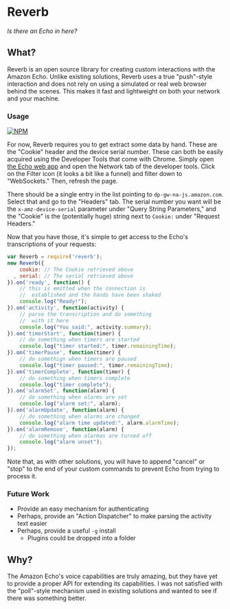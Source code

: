Reverb
======

*Is there an Echo in here?*

## What?

Reverb is an open source library for creating custom interactions
with the Amazon Echo. Unlike existing solutions, Reverb uses a
true "push"-style interaction and does not rely on using a 
simulated or real web browser behind the scenes. This makes it
fast and lightweight on both your network and your machine.

### Usage

[![NPM](https://nodei.co/npm/reverb.png?mini=true)](https://nodei.co/npm/reverb/)

For now, Reverb requires you to get extract some data by hand.
These are the "Cookie" header and the device serial number. These
can both be easily acquired using the Developer Tools that come
with Chrome. Simply open [the Echo web app](http://echo.amazon.com)
and open the Network tab of the developer tools. Click on the
Filter icon (it looks a bit like a funnel) and filter down to
"WebSockets." Then, refresh the page. 

There should be a single entry in the list pointing to 
`dp-gw-na-js.amazon.com`. Select that and go to the "Headers" tab.
The serial number you want will be the `x-amz-device-serial` 
parameter under "Query String Parameters," and the "Cookie"
is the (potentially huge) string next to `Cookie:` under 
"Request Headers."

Now that you have those, it's simple to get access to the 
Echo's transcriptions of your requests:

```javascript
var Reverb = require('reverb');
new Reverb({
    cookie: // The Cookie retrieved above
  , serial: // The serial retrieved above
}).on('ready', function() {
    // this is emitted when the connection is
    //  established and the hands have been shaked
    console.log("Ready!");
}).on('activity', function(activity) {
    // parse the transcription and do something
    //  with it here
    console.log("You said:", activity.summary);
}).on('timerStart', function(timer) {
    // do something when timers are started
    console.log("timer started:", timer.remainingTime);
}).on('timerPause', function(timer) {
    // do somethign when timers are paused
    console.log("timer paused:", timer.remainingTime);
}).on('timerComplete', function(timer) {
    // do something when timers complete
    console.log("timer complete");
}).on('alarmSet', function(alarm) {
    // do something when alarms are set
    console.log("alarm set:", alarm);
}).on('alarmUpdate', function(alarm) {
    // do something when alarms are changed
    console.log("alarm time updated:", alarm.alarmTime);
}).on('alarmRemove', function(alarm) {
    // do something when alarmas are turned off
    console.log("alarm unset");
});
```

Note that, as with other solutions, you will have to append
"cancel" or "stop" to the end of your custom commands to 
prevent Echo from trying to process it.

### Future Work

* Provide an easy mechanism for authenticating
* Perhaps, provide an "Action Dispatcher" to make parsing the activity text easier
* Perhaps, provide a useful `-g` install
    * Plugins could be dropped into a folder

## Why?

The Amazon Echo's voice capabilities are truly amazing, but
they have yet to provide a proper API for extending its
capabilities. I was not satisfied with the "poll"-style 
mechanism used in existing solutions and wanted to see if
there was something better.
